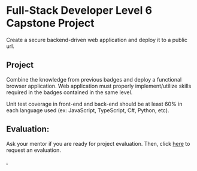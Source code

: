 # Full-Stack Developer Level 6 Capstone Project

Create a secure backend-driven web application and deploy it to a public url.

## Project

Combine the knowledge from previous badges and deploy a functional browser application. Web application must properly implement/utilize skills required in the badges contained in the same level.

Unit test coverage in front-end and back-end should be at least 60% in each language used (ex: JavaScript, TypeScript, C#, Python, etc). 


## Evaluation:

Ask your mentor if you are ready for project evaluation. Then, click [here](https://webdev.codex.academy/capstone6) to request an evaluation.

[.](level-6)